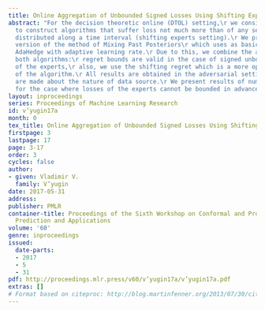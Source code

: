 ```yaml
---
title: Online Aggregation of Unbounded Signed Losses Using Shifting Experts
abstract: "For the decision theoretic online (DTOL) setting,\r we consider methods
  to construct algorithms that suffer loss not much more than of any sequence of experts\r
  distributed along a time interval (shifting experts setting).\r We present a modified
  version of the method of Mixing Past Posteriors\r which uses as basic algorithm
  AdaHedge with adaptive learning rate.\r Due to this, we combine the advantages of
  both algorithms:\r regret bounds are valid in the case of signed unbounded losses
  of the experts,\r also, we use the shifting regret which is a more optimal characteristic
  of the algorithm.\r All results are obtained in the adversarial setting—no assumptions
  are made about the nature of data source.\r We present results of numerical experiments
  for the case where losses of the experts cannot be bounded in advance."
layout: inproceedings
series: Proceedings of Machine Learning Research
id: v’yugin17a
month: 0
tex_title: Online Aggregation of Unbounded Signed Losses Using Shifting Experts
firstpage: 3
lastpage: 17
page: 3-17
order: 3
cycles: false
author:
- given: Vladimir V.
  family: V’yugin
date: 2017-05-31
address: 
publisher: PMLR
container-title: Proceedings of the Sixth Workshop on Conformal and Probabilistic
  Prediction and Applications
volume: '60'
genre: inproceedings
issued:
  date-parts:
  - 2017
  - 5
  - 31
pdf: http://proceedings.mlr.press/v60/v’yugin17a/v’yugin17a.pdf
extras: []
# Format based on citeproc: http://blog.martinfenner.org/2013/07/30/citeproc-yaml-for-bibliographies/
---
```

